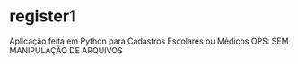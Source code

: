 # register1
Aplicação feita em Python para Cadastros Escolares ou Médicos 
OPS: SEM MANIPULAÇÃO DE ARQUIVOS
